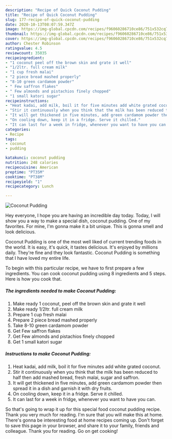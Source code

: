 ```yaml
---
description: "Recipe of Quick Coconut Pudding"
title: "Recipe of Quick Coconut Pudding"
slug: 177-recipe-of-quick-coconut-pudding
date: 2020-10-13T08:07:59.347Z
image: https://img-global.cpcdn.com/recipes/f96060286710ce86/751x532cq70/coconut-pudding-recipe-main-photo.jpg
thumbnail: https://img-global.cpcdn.com/recipes/f96060286710ce86/751x532cq70/coconut-pudding-recipe-main-photo.jpg
cover: https://img-global.cpcdn.com/recipes/f96060286710ce86/751x532cq70/coconut-pudding-recipe-main-photo.jpg
author: Chester Robinson
ratingvalue: 4.5
reviewcount: 35035
recipeingredient:
- "1 coconut peel off the brown skin and grate it well"
- "1/2ltr. full cream milk"
- "1 cup fresh malai"
- "2 piece bread mashed properly"
- "8-10 green cardamom powder"
- " Few saffron flakes"
- " Few almonds and pistachios finely chopped"
- "1 small katori sugar"
recipeinstructions:
- "Heat kadai, add milk, boil it for five minutes add white grated coconut."
- "Stir it continuously when you think that the milk has been reduced to half then add mashed bread, fresh malai, sugar and saffron."
- "It will get thickened in five minutes, add green cardamom powder then spread it in a dish and garnish it with dry fruits."
- "On cooling down, keep it in a fridge. Serve it chilled."
- "It can last for a week in fridge, whenever you want to have you can."
categories:
- Recipe
tags:
- coconut
- pudding

katakunci: coconut pudding 
nutrition: 248 calories
recipecuisine: American
preptime: "PT35M"
cooktime: "PT38M"
recipeyield: "1"
recipecategory: Lunch

---
```



![Coconut Pudding](https://img-global.cpcdn.com/recipes/f96060286710ce86/751x532cq70/coconut-pudding-recipe-main-photo.jpg)

Hey everyone, I hope you are having an incredible day today. Today, I will show you a way to make a special dish, coconut pudding. One of my favorites. For mine, I'm gonna make it a bit unique. This is gonna smell and look delicious.



Coconut Pudding is one of the most well liked of current trending foods in the world. It is easy, it's quick, it tastes delicious. It's enjoyed by millions daily. They're fine and they look fantastic. Coconut Pudding is something that I have loved my entire life.


To begin with this particular recipe, we have to first prepare a few ingredients. You can cook coconut pudding using 8 ingredients and 5 steps. Here is how you cook that.

<!--inarticleads1-->

##### The ingredients needed to make Coconut Pudding:

1. Make ready 1 coconut, peel off the brown skin and grate it well
1. Make ready 1/2ltr. full cream milk
1. Prepare 1 cup fresh malai
1. Prepare 2 piece bread mashed properly
1. Take 8-10 green cardamom powder
1. Get  Few saffron flakes
1. Get  Few almonds and pistachios finely chopped
1. Get 1 small katori sugar




<!--inarticleads2-->

##### Instructions to make Coconut Pudding:

1. Heat kadai, add milk, boil it for five minutes add white grated coconut.
1. Stir it continuously when you think that the milk has been reduced to half then add mashed bread, fresh malai, sugar and saffron.
1. It will get thickened in five minutes, add green cardamom powder then spread it in a dish and garnish it with dry fruits.
1. On cooling down, keep it in a fridge. Serve it chilled.
1. It can last for a week in fridge, whenever you want to have you can.




So that's going to wrap it up for this special food coconut pudding recipe. Thank you very much for reading. I'm sure that you will make this at home. There's gonna be interesting food at home recipes coming up. Don't forget to save this page in your browser, and share it to your family, friends and colleague. Thank you for reading. Go on get cooking!
